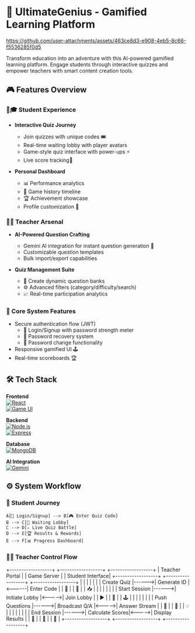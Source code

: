 # 🚀 UltimateGenius - Gamified Learning Platform

https://github.com/user-attachments/assets/463ce8d3-e908-4eb5-8c66-f5536285f0d5

Transform education into an adventure with this AI-powered gamified learning platform. Engage students through interactive quizzes and empower teachers with smart content creation tools.

## 🎮 Features Overview

### 👨🎓 **Student Experience**
- **Interactive Quiz Journey**
  - Join quizzes with unique codes 🎟️
  - Real-time waiting lobby with player avatars
  - Game-style quiz interface with power-ups ⚡
  - Live score tracking🏅

- **Personal Dashboard**
  - 📊 Performance analytics
  - 📅 Game history timeline
  - 🏆 Achievement showcase
  - Profile customization 🎨

### 👩🏫 **Teacher Arsenal**
- **AI-Powered Question Crafting**
  - Gemini AI integration for instant question generation 🤖
  - Customizable question templates
  - Bulk import/export capabilities

- **Quiz Management Suite**
  - 🧩 Create dynamic question banks
  - ⚙️ Advanced filters (category/difficulty/search)
  - 📈 Real-time participation analytics

### 🔐 Core System Features
- Secure authentication flow (JWT)
  - 🔑 Login/Signup with password strength meter
  - 📧 Password recovery system
  - 🔄 Password change functionality
- Responsive gamified UI 🕹️
- Real-time scoreboards 🏆

## 🛠️ Tech Stack

**Frontend**  
[![React](https://img.shields.io/badge/React-61DAFB?logo=react&logoColor=black)](https://reactjs.org/)  
[![Game UI](https://img.shields.io/badge/Phaser-FC3E44?logo=phaser.js&logoColor=white)](https://phaser.io/)

**Backend**  
[![Node.js](https://img.shields.io/badge/Node.js-339933?logo=nodedotjs)](https://nodejs.org/)  
[![Express](https://img.shields.io/badge/Express-000000?logo=express)](https://expressjs.com/)

**Database**  
[![MongoDB](https://img.shields.io/badge/MongoDB-47A248?logo=mongodb)](https://www.mongodb.com/)

**AI Integration**  
[![Gemini](https://img.shields.io/badge/Gemini_AI-4285F4?logo=google)](https://ai.google.dev/)

## ⚙️ System Workflow

### 🎒 Student Journey

    A[🔑 Login/Signup] --> B[🎮 Enter Quiz Code]
    B --> C[👥 Waiting Lobby]
    C --> D[⚔️ Live Quiz Battle]
    D --> E[🏆 Results & Rewards]
    E --> F[📊 Progress Dashboard]

### 👩🏫 Teacher Control Flow


+------------------+       +------------------+       +------------------+
|  Teacher Portal  |       |   Game Server    |       | Student Interface|
+------------------+       +------------------+       +------------------+
|                  |       |                  |       |                  |
|  Create Quiz     |------>|  Generate ID     |<------|  Enter Code      |
|      🚀          |       |       🔑         |       |       📥         |
|                  |       |                  |       |                  |
|  Start Session   |------>|  Initiate Lobby  |<----->|  Join Lobby      |
|      ▶️          |       |       👥         |       |       🕹️         |
|                  |       |                  |       |                  |
|  Push Questions  |------>|  Broadcast Q/A   |<----->|  Answer Stream   |
|      📨          |       |       📡         |       |       💡         |
|                  |       |                  |       |                  |
|  End Session     |------>|  Calculate Scores|<----->|  Display Results |
|      🏁          |       |       🧮         |       |       🏅         |
+------------------+       +------------------+       +------------------+

